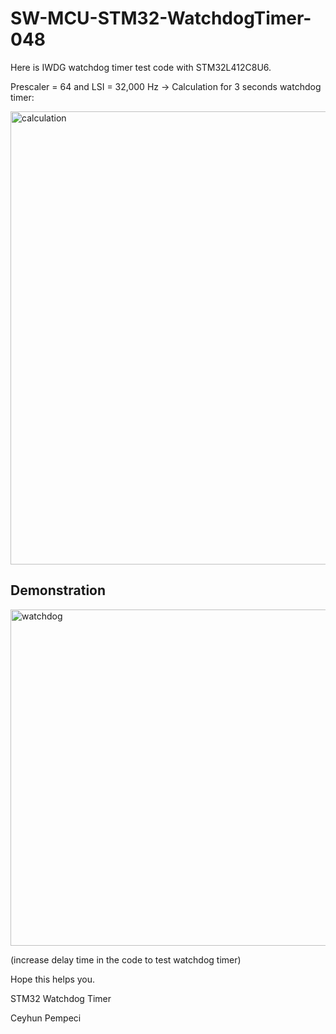 # SW-MCU-STM32-WatchdogTimer-048

Here is IWDG watchdog timer test code with STM32L412C8U6. 

Prescaler = 64 and LSI = 32,000 Hz -> Calculation for 3 seconds watchdog timer:

<img width="725" alt="calculation" src="https://github.com/user-attachments/assets/f3f2e86b-3bf8-46bb-8c29-f09a8236b17e" />

## Demonstration

<img width="538" alt="watchdog" src="https://github.com/user-attachments/assets/f84767aa-f04d-4f00-a78c-4663d4e468c8" />

(increase delay time in the code to test watchdog timer)

Hope this helps you.

STM32 Watchdog Timer

Ceyhun Pempeci
